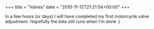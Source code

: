 +++
title = "Valves"
date = "2010-11-12T21:21:54+00:00"
+++

In a few hours (or days) I will have completed my first motorcycle valve adjustment.  Hopefully the bike still runs when I'm done :)
			